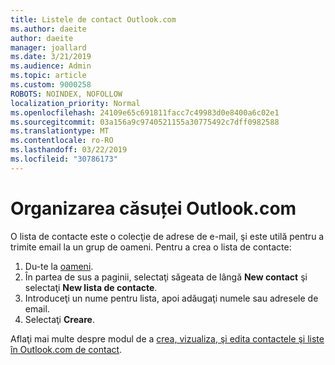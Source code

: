 ```yaml
---
title: Listele de contact Outlook.com
ms.author: daeite
author: daeite
manager: joallard
ms.date: 3/21/2019
ms.audience: Admin
ms.topic: article
ms.custom: 9000258
ROBOTS: NOINDEX, NOFOLLOW
localization_priority: Normal
ms.openlocfilehash: 24109e65c691811facc7c49983d0e8400a6c02e1
ms.sourcegitcommit: 03a156a9c9740521155a30775492c7dff0982588
ms.translationtype: MT
ms.contentlocale: ro-RO
ms.lasthandoff: 03/22/2019
ms.locfileid: "30786173"
---
```

# <a name="organizing-your-outlookcom-mailbox"></a>Organizarea căsuței Outlook.com

O lista de contacte este o colecţie de adrese de e-mail, şi este utilă pentru a trimite email la un grup de oameni. Pentru a crea o lista de contacte:

1. Du-te la [oameni](https://outlook.live.com/people/).
1. În partea de sus a paginii, selectaţi săgeata de lângă **New contact** şi selectaţi **New lista de contacte**.
1. Introduceţi un nume pentru lista, apoi adăugaţi numele sau adresele de email.
1. Selectaţi **Creare**.

Aflaţi mai multe despre modul de a [crea, vizualiza, şi edita contactele şi liste în Outlook.com de contact](https://support.office.com/article/5b909158-036e-4820-92f7-2a27f57b9f01).